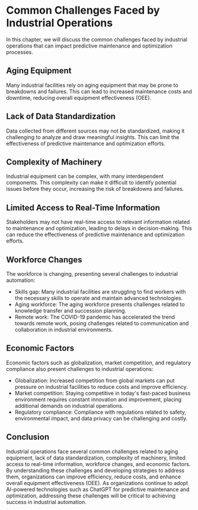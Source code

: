 Common Challenges Faced by Industrial Operations
================================================================================================

In this chapter, we will discuss the common challenges faced by industrial operations that can impact predictive maintenance and optimization processes.

Aging Equipment
---------------

Many industrial facilities rely on aging equipment that may be prone to breakdowns and failures. This can lead to increased maintenance costs and downtime, reducing overall equipment effectiveness (OEE).

Lack of Data Standardization
----------------------------

Data collected from different sources may not be standardized, making it challenging to analyze and draw meaningful insights. This can limit the effectiveness of predictive maintenance and optimization efforts.

Complexity of Machinery
-----------------------

Industrial equipment can be complex, with many interdependent components. This complexity can make it difficult to identify potential issues before they occur, increasing the risk of breakdowns and failures.

Limited Access to Real-Time Information
---------------------------------------

Stakeholders may not have real-time access to relevant information related to maintenance and optimization, leading to delays in decision-making. This can reduce the effectiveness of predictive maintenance and optimization efforts.

Workforce Changes
-----------------

The workforce is changing, presenting several challenges to industrial automation:

* Skills gap: Many industrial facilities are struggling to find workers with the necessary skills to operate and maintain advanced technologies.
* Aging workforce: The aging workforce presents challenges related to knowledge transfer and succession planning.
* Remote work: The COVID-19 pandemic has accelerated the trend towards remote work, posing challenges related to communication and collaboration in industrial environments.

Economic Factors
----------------

Economic factors such as globalization, market competition, and regulatory compliance also present challenges to industrial operations:

* Globalization: Increased competition from global markets can put pressure on industrial facilities to reduce costs and improve efficiency.
* Market competition: Staying competitive in today's fast-paced business environment requires constant innovation and improvement, placing additional demands on industrial operations.
* Regulatory compliance: Compliance with regulations related to safety, environmental impact, and data privacy can be challenging and costly.

Conclusion
----------

Industrial operations face several common challenges related to aging equipment, lack of data standardization, complexity of machinery, limited access to real-time information, workforce changes, and economic factors. By understanding these challenges and developing strategies to address them, organizations can improve efficiency, reduce costs, and enhance overall equipment effectiveness (OEE). As organizations continue to adopt AI-powered technologies such as ChatGPT for predictive maintenance and optimization, addressing these challenges will be critical to achieving success in industrial automation.
